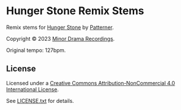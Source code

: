 # Hunger Stone Remix Stems

Remix stems for [Hunger Stone](https://patterner.bandcamp.com/track/hunger-stone)
by [Patterner](https://patternermusic.com/).

Copyright © 2023 [Minor Drama Recordings](https://minordrama.digital/).

Original tempo: 127bpm.

## License

Licensed under a [Creative Commons Attribution-NonCommercial 4.0 International
License](https://creativecommons.org/licenses/by-nc/4.0/).

See [LICENSE.txt](LICENSE.txt) for details.
